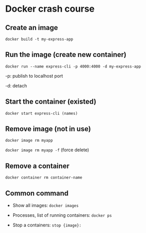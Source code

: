 # Docker crash course

## Create an image

`docker build -t my-express-app`

## Run the image (create new container)

`docker run --name express-cli -p 4000:4000 -d my-express-app`

-p: publish to localhost port

-d: detach

## Start the container (existed)

`docker start express-cli (names)`

## Remove image (not in use)

`docker image rm myapp`

`docker image rm myapp -f` (force delete)

## Remove a container

`docker container rm container-name`

## Common command

- Show all images:
  `docker images`

- Processes, list of running containers:
  `docker ps`

- Stop a containers:
  `stop {image}:`
